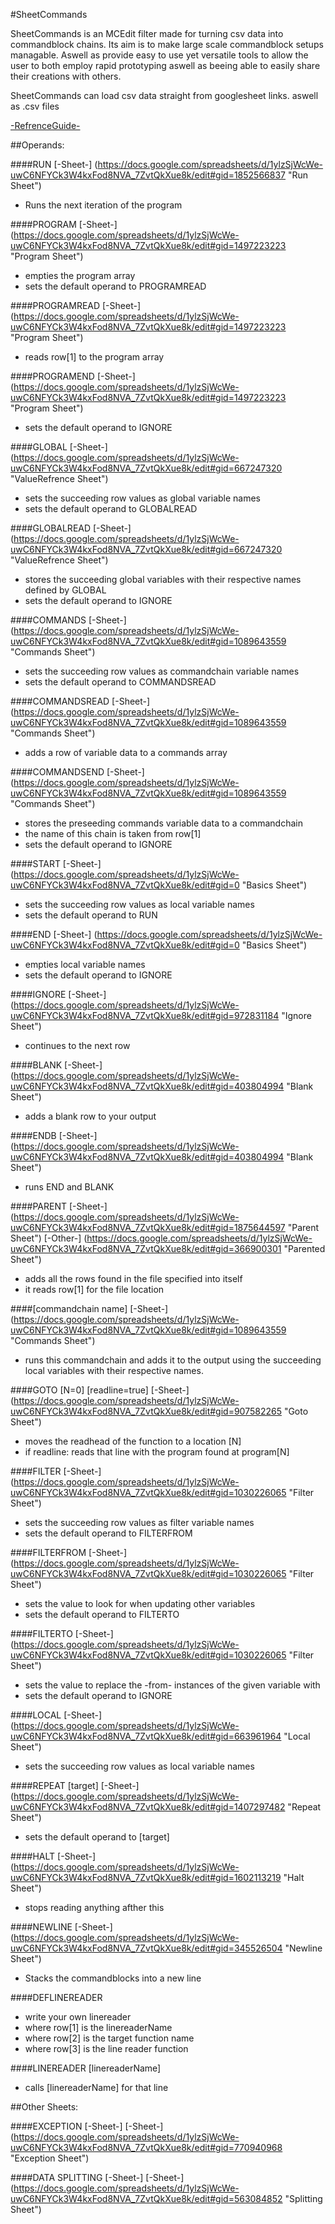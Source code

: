 #SheetCommands

SheetCommands is an MCEdit filter made for turning csv data into commandblock chains. Its aim is to make large scale commandblock setups managable. Aswell as provide easy to use yet versatile tools to allow the user to both employ rapid prototyping aswell as beeing able to easily share their creations with others. 

SheetCommands can load csv data straight from googlesheet links. aswell as .csv files

[-RefrenceGuide-](https://docs.google.com/spreadsheets/d/1ylzSjWcWe-uwC6NFYCk3W4kxFod8NVA_7ZvtQkXue8k/edit#gid=0 "Basics Sheet")


##Operands:

####RUN [-Sheet-] (https://docs.google.com/spreadsheets/d/1ylzSjWcWe-uwC6NFYCk3W4kxFod8NVA_7ZvtQkXue8k/edit#gid=1852566837 "Run Sheet")
- Runs the next iteration of the program

####PROGRAM [-Sheet-] (https://docs.google.com/spreadsheets/d/1ylzSjWcWe-uwC6NFYCk3W4kxFod8NVA_7ZvtQkXue8k/edit#gid=1497223223 "Program Sheet")
- empties the program array
- sets the default operand to PROGRAMREAD

####PROGRAMREAD [-Sheet-] (https://docs.google.com/spreadsheets/d/1ylzSjWcWe-uwC6NFYCk3W4kxFod8NVA_7ZvtQkXue8k/edit#gid=1497223223 "Program Sheet")
- reads row[1] to the program array

####PROGRAMEND [-Sheet-] (https://docs.google.com/spreadsheets/d/1ylzSjWcWe-uwC6NFYCk3W4kxFod8NVA_7ZvtQkXue8k/edit#gid=1497223223 "Program Sheet")
- sets the default operand to IGNORE

####GLOBAL [-Sheet-] (https://docs.google.com/spreadsheets/d/1ylzSjWcWe-uwC6NFYCk3W4kxFod8NVA_7ZvtQkXue8k/edit#gid=667247320 "ValueRefrence Sheet")
- sets the succeeding row values as global variable names
- sets the default operand to GLOBALREAD

####GLOBALREAD [-Sheet-] (https://docs.google.com/spreadsheets/d/1ylzSjWcWe-uwC6NFYCk3W4kxFod8NVA_7ZvtQkXue8k/edit#gid=667247320 "ValueRefrence Sheet")
- stores the succeeding global variables with their respective names defined by GLOBAL
- sets the default operand to IGNORE

####COMMANDS [-Sheet-] (https://docs.google.com/spreadsheets/d/1ylzSjWcWe-uwC6NFYCk3W4kxFod8NVA_7ZvtQkXue8k/edit#gid=1089643559 "Commands Sheet")
- sets the succeeding row values as commandchain variable names
- sets the default operand to COMMANDSREAD

####COMMANDSREAD [-Sheet-] (https://docs.google.com/spreadsheets/d/1ylzSjWcWe-uwC6NFYCk3W4kxFod8NVA_7ZvtQkXue8k/edit#gid=1089643559 "Commands Sheet")
- adds a row of variable data to a commands array

####COMMANDSEND [-Sheet-] (https://docs.google.com/spreadsheets/d/1ylzSjWcWe-uwC6NFYCk3W4kxFod8NVA_7ZvtQkXue8k/edit#gid=1089643559 "Commands Sheet")
- stores the preseeding commands variable data to a commandchain
- the name of this chain is taken from row[1]
- sets the default operand to IGNORE

####START [-Sheet-] (https://docs.google.com/spreadsheets/d/1ylzSjWcWe-uwC6NFYCk3W4kxFod8NVA_7ZvtQkXue8k/edit#gid=0 "Basics Sheet")
- sets the succeeding row values as local variable names
- sets the default operand to RUN

####END [-Sheet-] (https://docs.google.com/spreadsheets/d/1ylzSjWcWe-uwC6NFYCk3W4kxFod8NVA_7ZvtQkXue8k/edit#gid=0 "Basics Sheet")
- empties local variable names
- sets the default operand to IGNORE

####IGNORE [-Sheet-] (https://docs.google.com/spreadsheets/d/1ylzSjWcWe-uwC6NFYCk3W4kxFod8NVA_7ZvtQkXue8k/edit#gid=972831184 "Ignore  Sheet")
- continues to the next row

####BLANK [-Sheet-] (https://docs.google.com/spreadsheets/d/1ylzSjWcWe-uwC6NFYCk3W4kxFod8NVA_7ZvtQkXue8k/edit#gid=403804994 "Blank  Sheet")
- adds a blank row to your output

####ENDB [-Sheet-] (https://docs.google.com/spreadsheets/d/1ylzSjWcWe-uwC6NFYCk3W4kxFod8NVA_7ZvtQkXue8k/edit#gid=403804994 "Blank  Sheet")
- runs END and BLANK

####PARENT [-Sheet-] (https://docs.google.com/spreadsheets/d/1ylzSjWcWe-uwC6NFYCk3W4kxFod8NVA_7ZvtQkXue8k/edit#gid=1875644597 "Parent  Sheet") [-Other-] (https://docs.google.com/spreadsheets/d/1ylzSjWcWe-uwC6NFYCk3W4kxFod8NVA_7ZvtQkXue8k/edit#gid=366900301 "Parented  Sheet")
- adds all the rows found in the file specified into itself
- it reads row[1] for the file location

####[commandchain name] [-Sheet-] (https://docs.google.com/spreadsheets/d/1ylzSjWcWe-uwC6NFYCk3W4kxFod8NVA_7ZvtQkXue8k/edit#gid=1089643559 "Commands Sheet")
- runs this commandchain and adds it to the output using the succeeding local variables with their respective names.

####GOTO [N=0] [readline=true] [-Sheet-] (https://docs.google.com/spreadsheets/d/1ylzSjWcWe-uwC6NFYCk3W4kxFod8NVA_7ZvtQkXue8k/edit#gid=907582265 "Goto  Sheet")
- moves the readhead of the function to a location [N]
- if readline: reads that line with the program found at program[N]

####FILTER [-Sheet-] (https://docs.google.com/spreadsheets/d/1ylzSjWcWe-uwC6NFYCk3W4kxFod8NVA_7ZvtQkXue8k/edit#gid=1030226065 "Filter  Sheet")
- sets the succeeding row values as filter variable names
- sets the default operand to FILTERFROM

####FILTERFROM [-Sheet-] (https://docs.google.com/spreadsheets/d/1ylzSjWcWe-uwC6NFYCk3W4kxFod8NVA_7ZvtQkXue8k/edit#gid=1030226065 "Filter  Sheet")
- sets the value to look for when updating other variables
- sets the default operand to FILTERTO

####FILTERTO [-Sheet-] (https://docs.google.com/spreadsheets/d/1ylzSjWcWe-uwC6NFYCk3W4kxFod8NVA_7ZvtQkXue8k/edit#gid=1030226065 "Filter  Sheet")
- sets the value to replace the -from- instances of the given variable with
- sets the default operand to IGNORE

####LOCAL [-Sheet-] (https://docs.google.com/spreadsheets/d/1ylzSjWcWe-uwC6NFYCk3W4kxFod8NVA_7ZvtQkXue8k/edit#gid=663961964 "Local  Sheet")
- sets the succeeding row values as local variable names

####REPEAT [target] [-Sheet-] (https://docs.google.com/spreadsheets/d/1ylzSjWcWe-uwC6NFYCk3W4kxFod8NVA_7ZvtQkXue8k/edit#gid=1407297482 "Repeat  Sheet")
- sets the default operand to [target]

####HALT [-Sheet-] (https://docs.google.com/spreadsheets/d/1ylzSjWcWe-uwC6NFYCk3W4kxFod8NVA_7ZvtQkXue8k/edit#gid=1602113219 "Halt  Sheet")
- stops reading anything afther this

####NEWLINE [-Sheet-] (https://docs.google.com/spreadsheets/d/1ylzSjWcWe-uwC6NFYCk3W4kxFod8NVA_7ZvtQkXue8k/edit#gid=345526504 "Newline  Sheet")
- Stacks the commandblocks into a new line

####DEFLINEREADER
- write your own linereader
- where row[1] is the linereaderName
- where row[2] is the target function name
- where row[3] is the line reader function

####LINEREADER [linereaderName]
- calls [linereaderName] for that line

##Other Sheets:

####EXCEPTION [-Sheet-] [-Sheet-] (https://docs.google.com/spreadsheets/d/1ylzSjWcWe-uwC6NFYCk3W4kxFod8NVA_7ZvtQkXue8k/edit#gid=770940968 "Exception  Sheet")

####DATA SPLITTING [-Sheet-] [-Sheet-] (https://docs.google.com/spreadsheets/d/1ylzSjWcWe-uwC6NFYCk3W4kxFod8NVA_7ZvtQkXue8k/edit#gid=563084852 "Splitting  Sheet")
